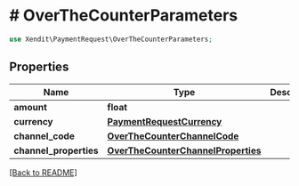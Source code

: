 # # OverTheCounterParameters


```php
use Xendit\PaymentRequest\OverTheCounterParameters;
```

## Properties

Name | Type | Description | Examples | Notes
------------ | ------------- | ------------- | ------------- | ------------- 
**amount** | **float** |  | null |  [optional]
**currency** | [**PaymentRequestCurrency**](PaymentRequestCurrency.md) |  | null |  [optional]
**channel_code** | [**OverTheCounterChannelCode**](OverTheCounterChannelCode.md) |  | null | 
**channel_properties** | [**OverTheCounterChannelProperties**](OverTheCounterChannelProperties.md) |  | null | 

[[Back to README]](../../README.md)
